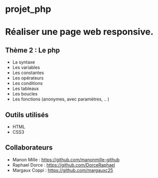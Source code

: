 # projet_php
# Réaliser une page web responsive.
## Thème 2 : Le php
- La syntaxe
- Les variables
- Les constantes
- Les opérateurs
- Les conditions
- Les tableaux
- Les boucles
- Les fonctions (anonymes, avec paramètres, .. )

## Outils utilisés

- HTML
- CSS3

## Collaborateurs
- Manon Mille : https://github.com/manonmille-github
- Raphael Dorce : https://github.com/DorceRaphael
- Margaux Coppi : https://github.com/margauxc25